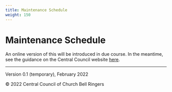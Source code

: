 ```yaml
---
title: Maintenance Schedule
weight: 150
---
```


# Maintenance Schedule

An online version of this will be introduced in due course. In the meantime, see the guidance on the Central Council website [here](https://cccbr.org.uk/wp-content/uploads/2021/01/Record-sheet-quarterly-and-annual-checks-Jan-2021-V1.pdf).

-----


Version 0.1 (temporary), February 2022

© 2022 Central Council of Church Bell Ringers


